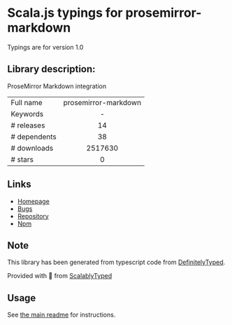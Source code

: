 
# Scala.js typings for prosemirror-markdown

Typings are for version 1.0

## Library description:
ProseMirror Markdown integration

|                    |                 |
| ------------------ | :-------------: |
| Full name          | prosemirror-markdown |
| Keywords           | - |
| # releases         | 14 |
| # dependents       | 38 |
| # downloads        | 2517630 |
| # stars            | 0 |

## Links
- [Homepage](https://github.com/prosemirror/prosemirror-markdown#readme)
- [Bugs](https://github.com/prosemirror/prosemirror-markdown/issues)
- [Repository](https://github.com/prosemirror/prosemirror-markdown)
- [Npm](https://www.npmjs.com/package/prosemirror-markdown)
    


## Note
This library has been generated from typescript code from [DefinitelyTyped](https://definitelytyped.org).

Provided with :purple_heart: from [ScalablyTyped](https://github.com/oyvindberg/ScalablyTyped)

## Usage
See [the main readme](../../readme.md) for instructions.


